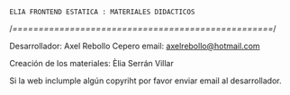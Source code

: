     ELIA FRONTEND ESTATICA : MATERIALES DIDACTICOS
/*==================================================*/

Desarrollador: Axel Rebollo Cepero
email: axelrebollo@hotmail.com

Creación de los materiales: Èlia Serrán Villar

Si la web inclumple algún copyriht por favor enviar email al desarrollador. 